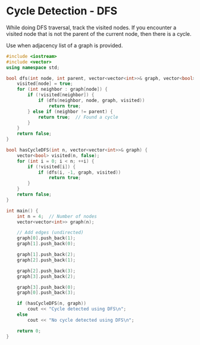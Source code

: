 # Cycle Detection - DFS

While doing DFS traversal, track the visited nodes. If you encounter a visited node that is not the parent of the current node, then there is a cycle.

Use when adjacency list of a graph is provided.

```cpp
#include <iostream>
#include <vector>
using namespace std;

bool dfs(int node, int parent, vector<vector<int>>& graph, vector<bool>& visited) {
    visited[node] = true;
    for (int neighbor : graph[node]) {
        if (!visited[neighbor]) {
            if (dfs(neighbor, node, graph, visited))
                return true;
        } else if (neighbor != parent) {
            return true;  // Found a cycle
        }
    }
    return false;
}

bool hasCycleDFS(int n, vector<vector<int>>& graph) {
    vector<bool> visited(n, false);
    for (int i = 0; i < n; ++i) {
        if (!visited[i]) {
            if (dfs(i, -1, graph, visited))
                return true;
        }
    }
    return false;
}

int main() {
    int n = 4;  // Number of nodes
    vector<vector<int>> graph(n);

    // Add edges (undirected)
    graph[0].push_back(1);
    graph[1].push_back(0);

    graph[1].push_back(2);
    graph[2].push_back(1);

    graph[2].push_back(3);
    graph[3].push_back(2);

    graph[3].push_back(0);
    graph[0].push_back(3);

    if (hasCycleDFS(n, graph))
        cout << "Cycle detected using DFS\n";
    else
        cout << "No cycle detected using DFS\n";

    return 0;
}
```
